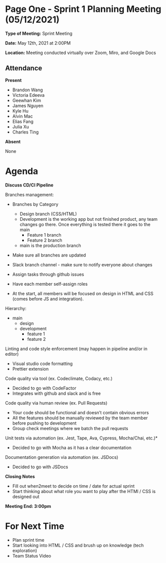 # Page One - Sprint 1 Planning Meeting (05/12/2021)

**Type of Meeting:**  Sprint Meeting

**Date:** May 12th, 2021 at 2:00PM

**Location:** Meeting conducted virtually over Zoom, Miro, and Google Docs

## Attendance

**Present**
- Brandon Wang
- Victoria Edeeva
- Geewhan Kim
- James Nguyen
- Kyle Hu
- Alvin Mac
- Elias Fang
- Julia Xu
- Charles Ting


**Absent**

None

# Agenda

**Discuss CD/CI Pipeline**

Branches management: 
- Branches by Category
    - Design branch (CSS/HTML)
    - Development is the working app but not finished product, any team changes go there. Once everything is tested there it goes to the main
        - Feature 1 branch
        - Feature 2 branch
    - main is the production branch
    
- Make sure all branches are updated
- Slack branch channel - make sure to notify everyone about changes
- Assign tasks through github issues
- Have each member self-assign roles
- At the start, all members will be focused on design in HTML and CSS (comes before JS and integration).

Hierarchy:
- main
    - design
    - development
        - feature 1
        - feature 2

Linting and code style enforcement (may happen in pipeline and/or in editor)
- Visual studio code formatting
- Prettier extension

Code quality via tool  (ex. Codeclimate, Codacy, etc.)
- Decided to go with CodeFactor
- Integrates with github and slack and is free

Code quality via human review (ex. Pull Requests)
- Your code should be functional and doesn’t contain obvious errors
- All the features should be manually reviewed by the team member before pushing to development
- Group check meetings where we batch the pull requests


Unit tests via automation (ex. Jest, Tape, Ava, Cypress, Mocha/Chai, etc.)*
- Decided to go with Mocha as it has a clear documentation

Documentation generation via automation (ex. JSDocs)
- Decided to go with JSDocs

**Closing Notes**
- Fill out when2meet to decide on time / date for actual sprint
- Start thinking about what role you want to play after the HTMl / CSS is designed out

**Meeting End: 3:00pm**

# For Next Time
- Plan sprint time
- Start looking into HTML / CSS and brush up on knowledge (tech exploration)
- Team Status Video
